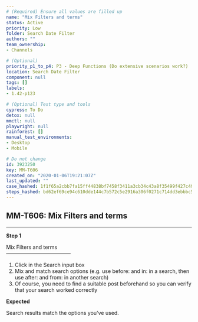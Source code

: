 ```yaml
---
# (Required) Ensure all values are filled up
name: "Mix Filters and terms"
status: Active
priority: Low
folder: Search Date Filter
authors: ""
team_ownership: 
- Channels

# (Optional)
priority_p1_to_p4: P3 - Deep Functions (Do extensive scenarios work?)
location: Search Date Filter
component: null
tags: []
labels: 
- 1.42-p123

# (Optional) Test type and tools
cypress: To Do
detox: null
mmctl: null
playwright: null
rainforest: []
manual_test_environments: 
- Desktop
- Mobile

# Do not change
id: 3923250
key: MM-T606
created_on: "2020-01-06T19:21:07Z"
last_updated: ""
case_hashed: 1f1f65a2cbb7fa15ff44838bf7458f3411a3cb34c43a8f35499f427c49d24ee21404b8c47e46301bd82cee23e8293b58
steps_hashed: bd62ef69ce94c610dde144c7b572c5e2916a306f0271c714dd3ebbbc5f26bd169c50c29b90f3bb121d10ca55d45f7b23
---
```


<!-- (Auto-generated) Based on frontmatter's "key" and "name" -->

## MM-T606: Mix Filters and terms

---

**Step 1**

Mix Filters and terms\
–––––––––––––––––––––––––

1. Click in the Search input box
2. Mix and match search options (e.g. use before: and in: in a search, then use after: and from: in another search)
3. Of course, you need to find a suitable post beforehand so you can verify that your search worked correctly

**Expected**

Search results match the options you've used.
